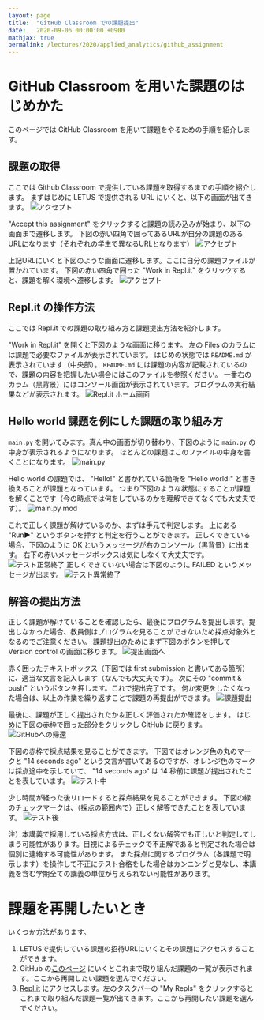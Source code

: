 ```yaml
---
layout: page
title:  "GitHub Classroom での課題提出"
date:   2020-09-06 00:00:00 +0900
mathjax: true
permalink: /lectures/2020/applied_analytics/github_assignment
---
```


# GitHub Classroom を用いた課題のはじめかた
このページでは GitHub Classroom を用いて課題をやるための手順を紹介します。

## 課題の取得
ここでは Github Classroom で提供している課題を取得するまでの手順を紹介します。
まずはじめに LETUS で提供される URL にいくと、以下の画面が出てきます。
![アクセプト](assignment/accept.png)

"Accept this assignment" をクリックすると課題の読み込みが始まり、以下の画面まで遷移します。
下図の赤い四角で囲ってあるURLが自分の課題のあるURLになります（それぞれの学生で異なるURLとなります）
![アクセプト](assignment/after_accept.png)

上記URLにいくと下図のような画面に遷移します。ここに自分の課題ファイルが置かれています。
下図の赤い四角で囲った "Work in Repl.it" をクリックすると、課題を解く環境へ遷移します。
![アクセプト](assignment/assignment_home.png)

## Repl.it の操作方法
ここでは Repl.it での課題の取り組み方と課題提出方法を紹介します。

"Work in Repl.it" を開くと下図のような画面に移ります。
左の Files のカラムには課題で必要なファイルが表示されています。
はじめの状態では `README.md` が表示されています（中央部）。
`README.md` には課題の内容が記載されているので、課題の内容を把握したい場合にはこのファイルを参照ください。
一番右のカラム（黒背景）にはコンソール画面が表示されています。プログラムの実行結果などが表示されます。
![Repl.it ホーム画面](assignment/repl-it-initial.png)


## Hello world 課題を例にした課題の取り組み方
`main.py` を開いてみます。真ん中の画面が切り替わり、下図のように `main.py` の中身が表示されるようになります。
ほとんどの課題はこのファイルの中身を書くことになります。
![main.py](assignment/main-initial.png)

Hello world の課題では、 "Hello!" と書かれている箇所を "Hello world!" と書き換えることが課題となっています。
つまり下図のような状態にすることが課題を解くことです（今の時点では何をしているのかを理解できてなくても大丈夫です）。
![main.py mod](assignment/main-complete.png)

これで正しく課題が解けているのか、まずは手元で判定します。
上にある "Run▶︎" というボタンを押すと判定を行うことができます。
正しくできている場合、下図のように OK というメッセージが右のコンソール（黒背景）に出ます。
右下の赤いメッセージボックスは気にしなくて大丈夫です。
![テスト正常終了](assignment/test-success.png)
正しくできていない場合は下図のように FAILED というメッセージが出ます。
![テスト異常終了](assignment/test-failure.png)

## 解答の提出方法
正しく課題が解けていることを確認したら、最後にプログラムを提出します。提出しなかった場合、教員側はプログラムを見ることができないため採点対象外となるのでご注意ください。
課題提出のためにまず下図のボタンを押して Version control の画面に移ります。
![提出画面へ](assignment/submit-initial.png)

赤く囲ったテキストボックス（下図では first submission と書いてある箇所）に、適当な文言を記入します（なんでも大丈夫です）。
次にその "commit & push" というボタンを押します。これで提出完了です。
何か変更をしたくなった場合は、以上の作業を繰り返すことで課題の再提出ができます。
![課題提出](assignment/submit-commit.png)

最後に、課題が正しく提出されたか＆正しく評価されたか確認をします。
はじめに下図の赤枠で囲った部分をクリックし GitHub に戻ります。
![GitHubへの帰還](assignment/to-confirm.png)

下図の赤枠で採点結果を見ることができます。
下図ではオレンジ色の丸のマークと "14 seconds ago" という文言が書いてあるのですが、オレンジ色のマークは採点途中を示していて、 "14 seconds ago" は 14 秒前に課題が提出されたことを表しています。
![テスト中](assignment/during-test.png)

少し時間が経った後リロードすると採点結果を見ることができます。
下図の緑のチェックマークは、（採点の範囲内で）正しく解答できたことを表しています。
![テスト後](assignment/after-test.png)

注）本講義で採用している採点方式は、正しくない解答でも正しいと判定してしまう可能性があります。目視によるチェックで不正解であると判定された場合は個別に連絡する可能性があります。
また採点に関するプログラム（各課題で明示します）を操作して不正にテスト合格をした場合はカンニングと見なし、本講義を含む学期全ての講義の単位が与えられない可能性があります。


# 課題を再開したいとき

いくつか方法があります。

1. LETUSで提供している課題の招待URLにいくとその課題にアクセスすることができます。
1. GitHub の[このページ](https://github.com/tus-applied-analytics) にいくとこれまで取り組んだ課題の一覧が表示されます。ここから再開したい課題を選んでください。
1. [Repl.it](https://repl.it/) にアクセスします。左のタスクバーの "My Repls" をクリックするとこれまで取り組んだ課題一覧が出てきます。ここから再開したい課題を選んでください。
